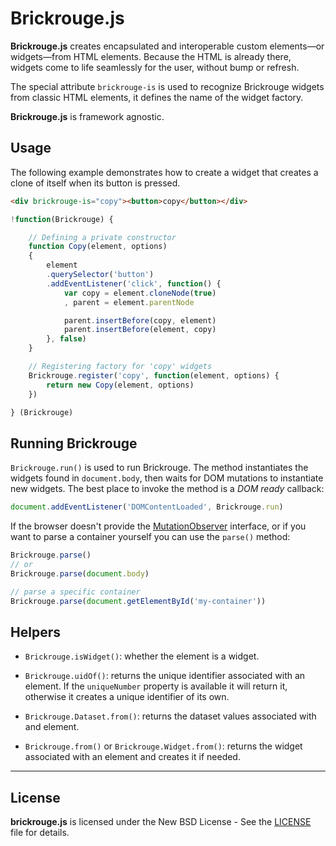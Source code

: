 # Brickrouge.js

**Brickrouge.js** creates encapsulated and interoperable custom elements—or widgets—from HTML elements. Because the HTML is already there, widgets come to life seamlessly for the user, without bump or refresh.

The special attribute `brickrouge-is` is used to recognize Brickrouge widgets from classic HTML elements, it defines the name of the widget factory.

**Brickrouge.js** is framework agnostic.





## Usage

The following example demonstrates how to create a widget that creates a clone of itself when its button is pressed.

```html
<div brickrouge-is="copy"><button>copy</button></div>
```

```js
!function(Brickrouge) {

	// Defining a private constructor
	function Copy(element, options)
	{
		element
		.querySelector('button')
		.addEventListener('click', function() {
			var copy = element.cloneNode(true)
			, parent = element.parentNode

			parent.insertBefore(copy, element)
			parent.insertBefore(element, copy)
		}, false)
	}

	// Registering factory for 'copy' widgets
	Brickrouge.register('copy', function(element, options) {
		return new Copy(element, options)
	})

} (Brickrouge)
```





## Running Brickrouge

`Brickrouge.run()` is used to run Brickrouge. The method instantiates the widgets found in `document.body`, then waits for DOM mutations to instantiate new widgets. The best place to invoke the method is a _DOM ready_ callback:

```js
document.addEventListener('DOMContentLoaded', Brickrouge.run)
```

If the browser doesn't provide the [MutationObserver][] interface, or if you want to parse a container yourself you can use the `parse()` method:

```js
Brickrouge.parse()
// or
Brickrouge.parse(document.body)

// parse a specific container
Brickrouge.parse(document.getElementById('my-container'))
```





## Helpers

- `Brickrouge.isWidget()`: whether the element is a widget.

- `Brickrouge.uidOf()`: returns the unique identifier associated with an element. If the `uniqueNumber` property is available it will return it, otherwise it creates a unique identifier of its own.

- `Brickrouge.Dataset.from()`: returns the dataset values associated with and element.

- `Brickrouge.from()` or `Brickrouge.Widget.from()`: returns the widget associated with an element and creates it if needed.





----------

## License

**brickrouge.js** is licensed under the New BSD License - See the [LICENSE](LICENSE) file for details.





[MutationObserver]: https://developer.mozilla.org/en/docs/Web/API/MutationObserver
